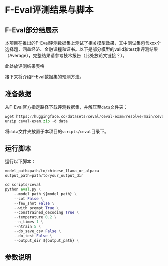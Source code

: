 # F-Eval评测结果与脚本

## F-Eval部分结展示
本项目在推出的F-Eval评测数据集上测试了相关模型效果，其中测试集包含xxx个选择题，涵盖经济、金融课程和证书。以下是部分模型的valid和test集评测结果（Average），完整结果请参考技术报告（此处放论文链接？）。

此处放评测结果表格

接下来将介绍F-Eval数据集的预测方法。

## 准备数据

从F-Eval官方指定路径下载评测数据集，并解压至`data`文件夹：

```python
wget https://huggingface.co/datasets/ceval/ceval-exam/resolve/main/ceval-exam.zip
unzip ceval-exam.zip -d data
```
将`data`文件夹放置于本项目的`scripts/ceval`目录下。

## 运行脚本

运行以下脚本：

```python
model_path=path/to/chinese_llama_or_alpaca
output_path=path/to/your_output_dir

cd scripts/ceval
python eval.py \
    --model_path ${model_path} \
    --cot False \
    --few_shot False \
    --with_prompt True \
    --constrained_decoding True \
    --temperature 0.2 \
    --n_times 1 \
    --ntrain 5 \
    --do_save_csv False \
    --do_test False \
    --output_dir ${output_path} \
```

## 参数说明

